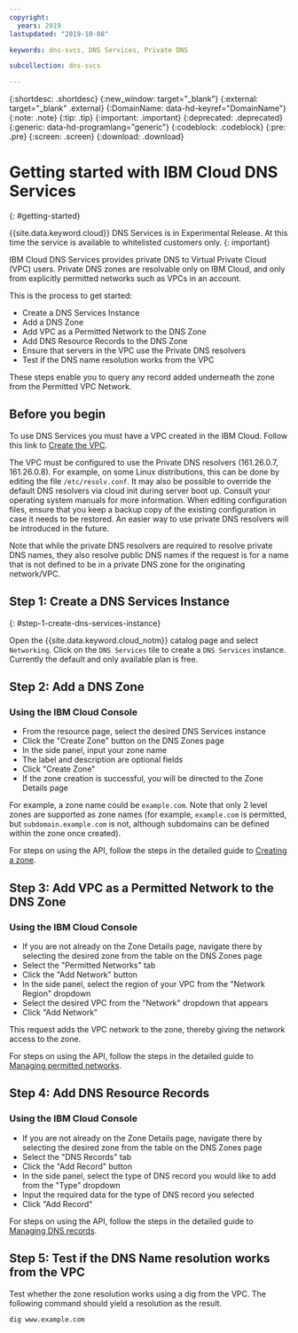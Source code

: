 ```yaml
---
copyright:
  years: 2019
lastupdated: "2019-10-08"

keywords: dns-svcs, DNS Services, Private DNS

subcollection: dns-svcs

---
```


{:shortdesc: .shortdesc}
{:new_window: target="_blank"}
{:external: target="_blank" .external}
{:DomainName: data-hd-keyref="DomainName"}
{:note: .note}
{:tip: .tip}
{:important: .important}
{:deprecated: .deprecated}
{:generic: data-hd-programlang="generic"}
{:codeblock: .codeblock}
{:pre: .pre}
{:screen: .screen}
{:download: .download}

# Getting started with IBM Cloud DNS Services
{: #getting-started}

{{site.data.keyword.cloud}} DNS Services is in Experimental Release. At this time the service is available to whitelisted customers only.
{: important}

IBM Cloud DNS Services provides private DNS to Virtual Private Cloud (VPC) users. Private DNS zones are resolvable only on IBM Cloud, and only from explicitly permitted networks such as VPCs in an account.

This is the process to get started:

- Create a DNS Services Instance
- Add a DNS Zone
- Add VPC as a Permitted Network to the DNS Zone
- Add DNS Resource Records to the DNS Zone
- Ensure that servers in the VPC use the Private DNS resolvers
- Test if the DNS name resolution works from the VPC

These steps enable you to query any record added underneath the zone from the Permitted VPC Network.

## Before you begin

To use DNS Services you must have a VPC created in the IBM Cloud. Follow this link to [Create the VPC](/docs/vpc-on-classic?topic=vpc-on-classic-creating-a-vpc-using-the-ibm-cloud-console).

The VPC must be configured to use the Private DNS resolvers (161.26.0.7, 161.26.0.8). For example, on some Linux distributions, this can be done by editing the file `/etc/resolv.conf`. It may also be possible to override the default DNS resolvers via cloud init during server boot up. Consult your operating system manuals for more information. When editing configuration files, ensure that you keep a backup copy of the existing configuration in case it needs to be restored. An easier way to use private DNS resolvers will be introduced in the future.

Note that while the private DNS resolvers are required to resolve private DNS names, they also resolve public DNS names if the request is for a name that is not defined to be in a private DNS zone for the originating network/VPC.

## Step 1: Create a DNS Services Instance
{: #step-1-create-dns-services-instance}

Open the {{site.data.keyword.cloud_notm}} catalog page and select `Networking`. Click on the `DNS Services` tile to create a `DNS Services` instance. Currently the default and only available plan is free.

## Step 2: Add a DNS Zone

### Using the IBM Cloud Console
- From the resource page, select the desired DNS Services instance
- Click the "Create Zone" button on the DNS Zones page
- In the side panel, input your zone name
- The label and description are optional fields
- Click "Create Zone"
- If the zone creation is successful, you will be directed to the Zone Details page

For example, a zone name could be `example.com`. Note that only 2 level zones are supported as zone names (for example, `example.com` is permitted, but `subdomain.example.com` is not, although subdomains can be defined within the zone once created).

For steps on using the API, follow the steps in the detailed guide to [Creating a zone](/docs/dns-svcs?topic=dns-svcs-managing-dns-zones-api#managing-dns-zones-api).


## Step 3: Add VPC as a Permitted Network to the DNS Zone

### Using the IBM Cloud Console
- If you are not already on the Zone Details page, navigate there by selecting the desired zone from the table on the DNS Zones page
- Select the "Permitted Networks" tab
- Click the "Add Network" button
- In the side panel, select the region of your VPC from the "Network Region" dropdown
- Select the desired VPC from the "Network" dropdown that appears
- Click "Add Network"

This request adds the VPC network to the zone, thereby giving the network access to the zone.

For steps on using the API, follow the steps in the detailed guide to [Managing permitted networks](/docs/dns-svcs?topic=dns-svcs-managing-permitted-networks-api#managing-permitted-networks-api).


## Step 4: Add DNS Resource Records

### Using the IBM Cloud Console
- If you are not already on the Zone Details page, navigate there by selecting the desired zone from the table on the DNS Zones page
- Select the "DNS Records" tab
- Click the "Add Record" button
- In the side panel, select the type of DNS record you would like to add from the "Type" dropdown
- Input the required data for the type of DNS record you selected
- Click "Add Record"

For steps on using the API, follow the steps in the detailed guide to [Managing DNS records](/docs/dns-svcs?topic=dns-svcs-managing-dns-records-api#managing-dns-records-api).

## Step 5: Test if the DNS Name resolution works from the VPC

Test whether the zone resolution works using a dig from the VPC. The following command should yield a resolution as the result.

```shell
dig www.example.com
```
